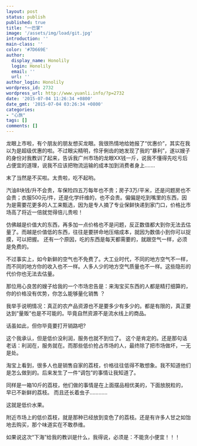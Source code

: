 ```yaml
---
layout: post
status: publish
published: true
title: "一巴掌"
image: '/assets/img/load/git.jpg'
introduction: ''
main-class: ''
color: '#7D669E'
author:
  display_name: Honolily
  login: Honolily
  email: ''
  url: ''
author_login: Honolily
wordpress_id: 2732
wordpress_url: http://www.yuanli.info/?p=2732
date: '2015-07-04 11:26:34 +0800'
date_gmt: '2015-07-04 03:26:34 +0800'
categories:
- "心旅"
tags: []
comments: []
---
```

<p>龙眼上市啦，有个朋友的朋友想买龙眼。我很热情地给她报了&ldquo;优惠价&rdquo;，其实在我以为是超级优惠的啦。不过眼尖精明，伶牙俐齿的她发现了我的&ldquo;暴利&rdquo;，遂以嫂子的身份对我教训了起来，告诉我广州市场的龙眼XX钱一斤，说我不懂得先吃亏后占便宜的道理，说我不应该把物流运输的成本加到消费者身上.......</p>
<p>末了当然是不买啦。太贵啦，吃不起哟。</p>
<p>汽油8块钱&#47;升不会贵，车保险四五万每年也不贵；房子3万&#47;平米，还是问题房也不会贵；衣服500元&#47;件，还是化学纤维的，也不会贵。偏偏是吃到嘴里的东西，因为是需要花更多的人工来甄选，因为是专人摘了专业保鲜快递到家门口，价格比市场高了将近一倍就觉得倍儿贵啦！</p>
<p>仿佛越是价值大的东西，再多加一点价格也不是问题，反正数值都大到你无法去估量了。而越是价值低的东西，往往是要拼命地压缩成本，就因为数值小到你可以捉摸，可以把握。 还有一个原因，吃的东西是每天都需要的，就跟空气一样，必须是免费的。</p>
<p>不过事实上，如今新鲜的空气也不免费了。大工业时代，不同的地方空气不一样，而不同的地方你的收入也不一样。人多人少的地方空气质量也不一样。这些隐形的代价你也无法去估量。</p>
<p>那位用心良苦的嫂子给我的一个市场忠告是：来淘宝买东西的人都是精打细算的，你的价格没有优势，你怎么能够量化销售 ？</p>
<p>我举手说明情况：真正的农产品资源也不是要多少有多少的。都是有限的，真正要达到&ldquo;量贩&rdquo;也是不可能的。毕竟自然资源不是流水线上的商品。</p>
<p>话虽如此，但你毕竟要打开销路吧?</p>
<p>这个我承认，但是低价没利润，服务也就不到位了。 这个是肯定的。还是那句话老话：利润在，服务就在。而那些低价抢占市场的人，最终除了把市场做坏，一无是处。</p>
<p>淘宝上看到，很多人也是销售自家的荔枝，价格往往低得不敢想象。我不知道他们是怎么做到的。后来发生了一件&ldquo;调包&rdquo;的事情让我知道了。</p>
<p>同样是一箱10斤的荔枝，他们做的事情是在上面摆品相优美的，下面放脱粒的，早已不新鲜的荔枝。 而且还长着虫子............</p>
<p>这就是低价水果。</p>
<p>附近市场上的低价荔枝，就是那种已经放到变色了的荔枝。还是有许多人甘之如饴地去购买，那个味道实在不敢恭维。</p>
<p>如果说这次&ldquo;下海&rdquo;给我的教训是什么，我得说，必须是：不能贪小便宜！！！</p>
<p>&nbsp;</p>
